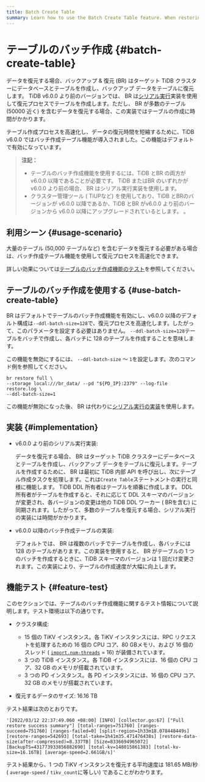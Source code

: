 ```yaml
---
title: Batch Create Table
summary: Learn how to use the Batch Create Table feature. When restoring data, BR can create tables in batches to speed up the restore process.
---
```


# テーブルのバッチ作成 {#batch-create-table}

データを復元する場合、バックアップ &amp; 復元 (BR) はターゲット TiDB クラスターにデータベースとテーブルを作成し、バックアップ データをテーブルに復元します。 TiDB v6.0.0 より前のバージョンでは、 BR は[シリアル実行](#implementation)実装を使用して復元プロセスでテーブルを作成します。ただし、 BR が多数のテーブル (50000 近く) を含むデータを復元する場合、この実装ではテーブルの作成に時間がかかります。

テーブル作成プロセスを高速化し、データの復元時間を短縮するために、TiDB v6.0.0 ではバッチ作成テーブル機能が導入されました。この機能はデフォルトで有効になっています。

> **注記：**
>
> -   テーブルのバッチ作成機能を使用するには、TiDB とBR の両方が v6.0.0 以降であることが必要です。 TiDB またはBR のいずれかが v6.0.0 より前の場合、 BR はシリアル実行実装を使用します。
> -   クラスター管理ツール ( TiUPなど) を使用しており、TiDB とBRのバージョンが v6.0.0 以降であるか、TiDB とBR がv6.0.0 より前のバージョンから v6.0.0 以降にアップグレードされているとします。 。

## 利用シーン {#usage-scenario}

大量のテーブル (50,000 テーブルなど) を含むデータを復元する必要がある場合は、バッチ作成テーブル機能を使用して復元プロセスを高速化できます。

詳しい効果については[テーブルのバッチ作成機能のテスト](#feature-test)を参照してください。

## テーブルのバッチ作成を使用する {#use-batch-create-table}

BR はデフォルトでテーブルのバッチ作成機能を有効にし、v6.0.0 以降のデフォルト構成は`--ddl-batch-size=128`で、復元プロセスを高速化します。したがって、このパラメータを設定する必要はありません。 `--ddl-batch-size=128`テーブルをバッチで作成し、各バッチに 128 のテーブルを作成することを意味します。

この機能を無効にするには、 `--ddl-batch-size` ～ `1`を設定します。次のコマンド例を参照してください。

```shell
br restore full \
--storage local:///br_data/ --pd "${PD_IP}:2379" --log-file restore.log \
--ddl-batch-size=1
```

この機能が無効になった後、 BR は代わりに[シリアル実行の実装](#implementation)を使用します。

## 実装 {#implementation}

-   v6.0.0 より前のシリアル実行実装:

    データを復元する場合、 BR はターゲット TiDB クラスターにデータベースとテーブルを作成し、バックアップ データをテーブルに復元します。テーブルを作成するために、 BR は最初に TiDB 内部 API を呼び出し、次にテーブル作成タスクを処理します。これは`Create Table`ステートメントの実行と同様に機能します。 TiDB DDL 所有者はテーブルを順番に作成します。 DDL 所有者がテーブルを作成すると、それに応じて DDL スキーマのバージョンが変更され、各バージョンの変更は他の TiDB DDL ワーカー ( BRを含む) に同期されます。したがって、多数のテーブルを復元する場合、シリアル実行の実装には時間がかかります。

-   v6.0.0 以降のバッチ作成テーブルの実装:

    デフォルトでは、 BR は複数のバッチでテーブルを作成し、各バッチには 128 のテーブルがあります。この実装を使用すると、 BR がテーブルの 1 つのバッチを作成するときに、TiDB スキーマのバージョンは 1 回だけ変更されます。この実装により、テーブルの作成速度が大幅に向上します。

## 機能テスト {#feature-test}

このセクションでは、テーブルのバッチ作成機能に関するテスト情報について説明します。テスト環境は以下の通りです。

-   クラスタ構成:

    -   15 個の TiKV インスタンス。各 TiKV インスタンスには、RPC リクエストを処理するための 16 個の CPU コア、80 GBメモリ、および 16 個のスレッド ( [`import.num-threads`](/tikv-configuration-file.md#num-threads) = 16) が装備されています。
    -   3 つの TiDB インスタンス。各 TiDB インスタンスには、16 個の CPU コア、32 GB のメモリが搭載されています。
    -   3 つの PD インスタンス。各 PD インスタンスには、16 個の CPU コア、32 GB のメモリが搭載されています。

-   復元するデータのサイズ: 16.16 TB

テスト結果は次のとおりです。

    '[2022/03/12 22:37:49.060 +08:00] [INFO] [collector.go:67] ["Full restore success summary"] [total-ranges=751760] [ranges-succeed=751760] [ranges-failed=0] [split-region=1h33m18.078448449s] [restore-ranges=542693] [total-take=1h41m35.471476438s] [restore-data-size(after-compressed)=8.337TB] [Size=8336694965072] [BackupTS=431773933856882690] [total-kv=148015861383] [total-kv-size=16.16TB] [average-speed=2.661GB/s]'

テスト結果から、1 つの TiKV インスタンスを復元する平均速度は 181.65 MB/秒 ( `average-speed` / `tikv_count`に等しい) であることがわかります。

